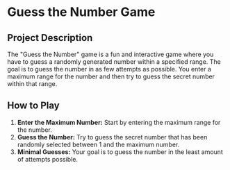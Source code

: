 # Guess the Number Game

## Project Description

The "Guess the Number" game is a fun and interactive game where you have to guess a randomly generated number within a specified range. The goal is to guess the number in as few attempts as possible. You enter a maximum range for the number and then try to guess the secret number within that range.

## How to Play

1. **Enter the Maximum Number:** Start by entering the maximum range for the number.
2. **Guess the Number:** Try to guess the secret number that has been randomly selected between 1 and the maximum number.
3. **Minimal Guesses:** Your goal is to guess the number in the least amount of attempts possible.
